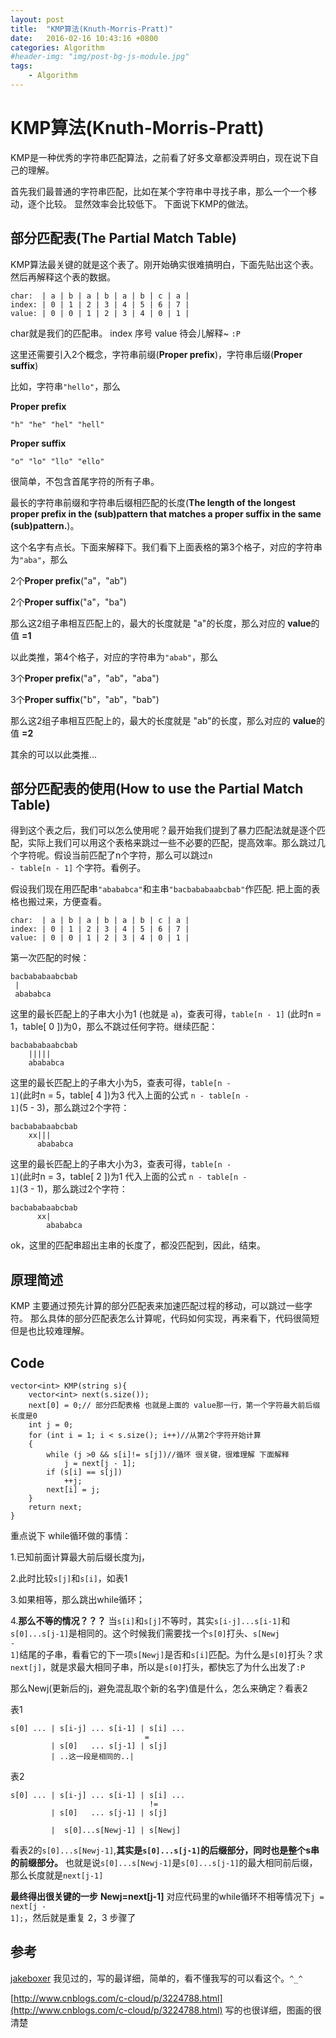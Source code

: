 ```yaml
---
layout: post
title:  "KMP算法(Knuth-Morris-Pratt)"
date:   2016-02-16 10:43:16 +0800
categories: Algorithm
#header-img: "img/post-bg-js-module.jpg"
tags:
    - Algorithm
---
```


# KMP算法(Knuth-Morris-Pratt)

KMP是一种优秀的字符串匹配算法，之前看了好多文章都没弄明白，现在说下自己的理解。

首先我们最普通的字符串匹配，比如在某个字符串中寻找子串，那么一个一个移动，逐个比较。
显然效率会比较低下。
下面说下KMP的做法。

## 部分匹配表(**The Partial Match Table**)

KMP算法最关键的就是这个表了。刚开始确实很难搞明白，下面先贴出这个表。然后再解释这个表的数据。

```
char:  | a | b | a | b | a | b | c | a | 
index: | 0 | 1 | 2 | 3 | 4 | 5 | 6 | 7 |
value: | 0 | 0 | 1 | 2 | 3 | 4 | 0 | 1 |
```

char就是我们的匹配串。
index 序号
value 待会儿解释~ <code>:P</code>

这里还需要引入2个概念，字符串前缀(**Proper prefix**)，字符串后缀(**Proper suffix**)

比如，字符串<code>"hello"</code>，那么

**Proper prefix**

<code>"h" "he" "hel" "hell"</code>

**Proper suffix**

<code>"o" "lo" "llo" "ello"</code>

很简单，不包含首尾字符的所有子串。

最长的字符串前缀和字符串后缀相匹配的长度(**The length of the longest proper prefix in the (sub)pattern that matches a proper suffix in the same (sub)pattern.**)。

这个名字有点长。下面来解释下。我们看下上面表格的第3个格子，对应的字符串为<code>"aba"</code>，那么

2个**Proper prefix**("a"，"ab")

2个**Proper suffix**("a"，"ba")

那么这2组子串相互匹配上的，最大的长度就是 "a"的长度，那么对应的 **value**的值 **=1**

以此类推，第4个格子，对应的字符串为<code>"abab"</code>，那么

3个**Proper prefix**("a"，"ab"，"aba")

3个**Proper suffix**("b"，"ab"，"bab")

那么这2组子串相互匹配上的，最大的长度就是 "ab"的长度，那么对应的 **value**的值 **=2**

其余的可以以此类推...

## 部分匹配表的使用(**How to use the Partial Match Table**)

得到这个表之后，我们可以怎么使用呢？最开始我们提到了暴力匹配法就是逐个匹配，实际上我们可以用这个表格来跳过一些不必要的匹配，提高效率。那么跳过几个字符呢。假设当前匹配了n个字符，那么可以跳过<code>n - table[n - 1]</code> 个字符。看例子。

假设我们现在用匹配串<code>"abababca"</code>和主串<code>"bacbababaabcbab"</code>作匹配.
把上面的表格也搬过来，方便查看。

```
char:  | a | b | a | b | a | b | c | a | 
index: | 0 | 1 | 2 | 3 | 4 | 5 | 6 | 7 |
value: | 0 | 0 | 1 | 2 | 3 | 4 | 0 | 1 |
```
第一次匹配的时候：

```
bacbababaabcbab
 |
 abababca
```
这里的最长匹配上的子串大小为1 (也就是 <code>a</code>)，查表可得，<code>table[n - 1]</code> (此时n = 1，table[ 0 ])为0，那么不跳过任何字符。继续匹配：

```
bacbababaabcbab
    |||||
    abababca
```
这里的最长匹配上的子串大小为5，查表可得，<code>table[n - 1]</code>(此时n = 5，table[ 4 ])为3
代入上面的公式 <code>n - table[n - 1]</code>(5 - 3)，那么跳过2个字符：

```
bacbababaabcbab
    xx|||
      abababca
```
这里的最长匹配上的子串大小为3，查表可得，<code>table[n - 1]</code>(此时n = 3，table[ 2 ])为1
代入上面的公式 <code>n - table[n - 1]</code>(3 - 1)，那么跳过2个字符：

```
bacbababaabcbab
      xx|
        abababca
```
ok，这里的匹配串超出主串的长度了，都没匹配到，因此，结束。

## 原理简述

KMP 主要通过预先计算的部分匹配表来加速匹配过程的移动，可以跳过一些字符。
那么具体的部分匹配表怎么计算呢，代码如何实现，再来看下，代码很简短但是也比较难理解。


## Code

```
vector<int> KMP(string s){
    vector<int> next(s.size());
    next[0] = 0;// 部分匹配表格 也就是上面的 value那一行，第一个字符最大前后缀长度是0
    int j = 0;
    for (int i = 1; i < s.size(); i++)//从第2个字符开始计算
    {
        while (j >0 && s[i]!= s[j])//循环 很关键，很难理解 下面解释
            j = next[j - 1];
        if (s[i] == s[j])
            ++j;
        next[i] = j;
    }
    return next;
}
```

重点说下 while循环做的事情：

1.已知前面计算最大前后缀长度为j，

2.此时比较<code>s[j]</code>和<code>s[i]</code>，如表1

3.如果相等，那么跳出while循环；

4.**那么不等的情况？？？** 当<code>s[i]</code>和<code>s[j]</code>不等时，其实<code>s[i-j]...s[i-1]</code>和<code>s[0]...s[j-1]</code>是相同的。这个时候我们需要找一个<code>s[0]</code>打头、<code>s[Newj - 1]</code>结尾的子串，看看它的下一项<code>s[Newj]</code>是否和<code>s[i]</code>匹配。为什么是<code>s[0]</code>打头？求<code>next[j]</code>，就是求最大相同子串，所以是<code>s[0]</code>打头，都快忘了为什么出发了<code>:P</code>

那么Newj(更新后的j，避免混乱取个新的名字)值是什么，怎么来确定？看表2

表1

```
s[0] ... | s[i-j] ... s[i-1] | s[i] ...
                              =
         | s[0]   ... s[j-1] | s[j]
         | ..这一段是相同的..|
```

表2

```
s[0] ... | s[i-j] ... s[i-1] | s[i] ...
                               !=
         | s[0]   ... s[j-1] | s[j]
		 
         |  s[0]...s[Newj-1] | s[Newj]
```

看表2的<code>s[0]...s[Newj-1]</code>,**其实是<code>s[0]...s[j-1]</code>的后缀部分，同时也是整个s串的前缀部分。**
也就是说<code>s[0]...s[Newj-1]</code>是<code>s[0]...s[j-1]</code>的最大相同前后缀，那么长度就是<code>next[j-1]</code>

**最终得出很关键的一步**
**Newj=next[j-1]**
对应代码里的while循环不相等情况下<code>j = next[j - 1];</code>，然后就是重复 2，3 步骤了


## 参考
[jakeboxer](http://jakeboxer.com/blog/2009/12/13/the-knuth-morris-pratt-algorithm-in-my-own-words/) 我见过的，写的最详细，简单的，看不懂我写的可以看这个。<code>^_^</code>

[http://www.cnblogs.com/c-cloud/p/3224788.html](http://www.cnblogs.com/c-cloud/p/3224788.html) 写的也很详细，图画的很清楚
